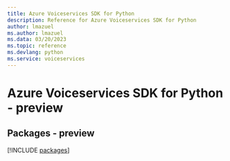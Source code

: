 ```yaml
---
title: Azure Voiceservices SDK for Python
description: Reference for Azure Voiceservices SDK for Python
author: lmazuel
ms.author: lmazuel
ms.data: 03/20/2023
ms.topic: reference
ms.devlang: python
ms.service: voiceservices
---
```

# Azure Voiceservices SDK for Python - preview
## Packages - preview
[!INCLUDE [packages](voiceservices-index.md)]